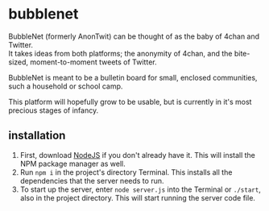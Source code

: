 # bubblenet
 
BubbleNet (formerly AnonTwit) can be thought of as the baby of 4chan and Twitter.  
It takes ideas from both platforms; the anonymity of 4chan, and the bite-sized, moment-to-moment tweets of Twitter.  
  
BubbleNet is meant to be a bulletin board for small, enclosed communities, such a household or school camp.
  
This platform will hopefully grow to be usable, but is currently in it's most precious stages of infancy.  

## installation
1. First, download [NodeJS](https://nodejs.org/en) if you don't already have it. This will install the NPM package manager as well.
2. Run ``npm i`` in the project's directory Terminal. This installs all the dependencies that the server needs to run.
3. To start up the server, enter ``node server.js`` into the Terminal or ``./start``, also in the project directory. This will start running the server code file.